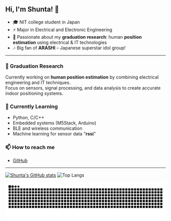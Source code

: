 ## Hi, I'm Shunta! 👋

- 🎓 NIT college student in Japan  
- ⚡ Major in Electrical and Electronic Engineering  
- 🧪 Passionate about my **graduation research**: human **position estimation** using electrical & IT technologies  
- 🎶 Big fan of **ARASHI** – Japanese superstar idol group!
---

### 🔬 Graduation Research
Currently working on **human position estimation** by combining electrical engineering and IT techniques.  
Focus on sensors, signal processing, and data analysis to create accurate indoor positioning systems.  

### 🌱 Currently Learning
- Python, C/C++  
- Embedded systems (M5Stack, Arduino)  
- BLE and wireless communication  
- Machine learning for sensor data  "**rssi**"

### 📫 How to reach me
- [GitHub](https://github.com/Shunta-Hatady)  
---
[![Shunta's GitHub stats](https://github-readme-stats.vercel.app/api?username=Shunta-Hatady)](https://github.com/anuraghazra/github-readme-stats)  ![Top Langs](https://github-readme-stats.vercel.app/api/top-langs/?username=Shunta-Hatady&layout=compact)

![](https://raw.githubusercontent.com/Shunta-Hatady/Shunta-Hatady/output/github-contribution-grid-snake.svg)



